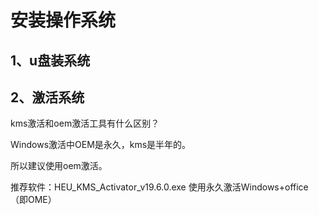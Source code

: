 # 安装操作系统

## 1、u盘装系统



## 2、激活系统
kms激活和oem激活工具有什么区别？

Windows激活中OEM是永久，kms是半年的。

所以建议使用oem激活。

推荐软件：HEU_KMS_Activator_v19.6.0.exe
使用永久激活Windows+office（即OME）











